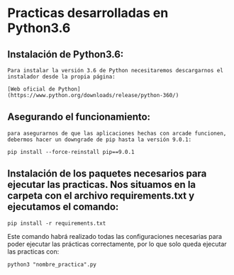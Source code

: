 # Practicas desarrolladas en Python3.6


## Instalación de Python3.6:

    Para instalar la versión 3.6 de Python necesitaremos descargarnos el instalador desde la propia página:

    [Web oficial de Python](https://www.python.org/downloads/release/python-360/)

## Asegurando el funcionamiento:
    para asegurarnos de que las aplicaciones hechas con arcade funcionen, debermos hacer un downgrade de pip hasta la versión 9.0.1:

    pip install --force-reinstall pip==9.0.1

## Instalación de los paquetes necesarios para ejecutar las practicas. Nos situamos en la carpeta con el archivo requirements.txt y ejecutamos el comando:

    pip install -r requirements.txt

Este comando habrá realizado todas las configuraciones necesarias para poder ejecutar las prácticas correctamente, por lo que solo queda ejecutar las practicas con:

    python3 "nombre_practica".py
